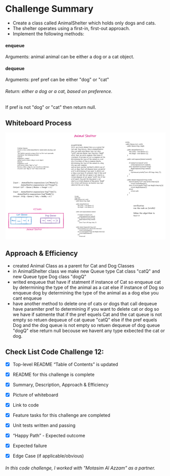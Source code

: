 

# Challenge Summary
- Create a class called AnimalShelter which holds only dogs and cats.
- The shelter operates using a first-in, first-out approach.
- Implement the following methods:
#### enqueue
Arguments: animal
animal can be either a dog or a cat object.
#### dequeue
Arguments: pref
pref can be either "dog" or "cat"
###### Return: either a dog or a cat, based on preference.
If pref is not "dog" or "cat" then return null.



## Whiteboard Process
![whiteboard](/img/code12.png)


## Approach & Efficiency
- created Animal Class as a parent for Cat and  Dog Classes
- in AnimalShelter class we make new Queue type Cat class "catQ" and new Queue type Dog class "dogQ"
- writed enqueue that have if statment if instance of Cat so enqueue cat by determining the type of the animal as a cat else if instance of Dog so enqueue dog by determining the type of the animal as a dog else you cant enqueue 
- have another method to delete one of cats or dogs that call dequeue have paramiter pref to determining if you want to delete cat or dog so we have if satmente that if the pref equels Cat and the cat queue is not empty so retuen dequeue of cat queue "catQ" else if the pref equels Dog and the dog queue is not empty so retuen dequeue of dog queue "dogQ" else return null becouse we havent any type exbected the cat or dog.



## Check List Code Challenge 12:
 - [x] Top-level README “Table of Contents” is updated
 - [x] README for this challenge is complete
 - [x] Summary, Description, Approach & Efficiency
 - [x] Picture of whiteboard
 - [x] Link to code
 - [x] Feature tasks for this challenge are completed
 - [x] Unit tests written and passing
 - [x] “Happy Path” - Expected outcome
 - [x] Expected failure
 - [x] Edge Case (if applicable/obvious)


 ###### In this code challenge, I worked with "Motasim Al Azzam" as a partner.      